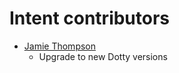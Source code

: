 # Intent contributors

* [Jamie Thompson](https://github.com/bishabosha)
    * Upgrade to new Dotty versions
